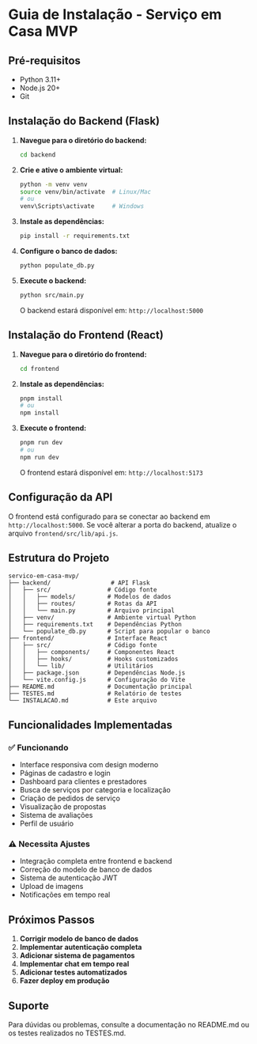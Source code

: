 # Guia de Instalação - Serviço em Casa MVP

## Pré-requisitos

- Python 3.11+
- Node.js 20+
- Git

## Instalação do Backend (Flask)

1. **Navegue para o diretório do backend:**
   ```bash
   cd backend
   ```

2. **Crie e ative o ambiente virtual:**
   ```bash
   python -m venv venv
   source venv/bin/activate  # Linux/Mac
   # ou
   venv\Scripts\activate     # Windows
   ```

3. **Instale as dependências:**
   ```bash
   pip install -r requirements.txt
   ```

4. **Configure o banco de dados:**
   ```bash
   python populate_db.py
   ```

5. **Execute o backend:**
   ```bash
   python src/main.py
   ```

   O backend estará disponível em: `http://localhost:5000`

## Instalação do Frontend (React)

1. **Navegue para o diretório do frontend:**
   ```bash
   cd frontend
   ```

2. **Instale as dependências:**
   ```bash
   pnpm install
   # ou
   npm install
   ```

3. **Execute o frontend:**
   ```bash
   pnpm run dev
   # ou
   npm run dev
   ```

   O frontend estará disponível em: `http://localhost:5173`

## Configuração da API

O frontend está configurado para se conectar ao backend em `http://localhost:5000`. Se você alterar a porta do backend, atualize o arquivo `frontend/src/lib/api.js`.

## Estrutura do Projeto

```
servico-em-casa-mvp/
├── backend/                 # API Flask
│   ├── src/                # Código fonte
│   │   ├── models/         # Modelos de dados
│   │   ├── routes/         # Rotas da API
│   │   └── main.py         # Arquivo principal
│   ├── venv/               # Ambiente virtual Python
│   ├── requirements.txt    # Dependências Python
│   └── populate_db.py      # Script para popular o banco
├── frontend/               # Interface React
│   ├── src/                # Código fonte
│   │   ├── components/     # Componentes React
│   │   ├── hooks/          # Hooks customizados
│   │   └── lib/            # Utilitários
│   ├── package.json        # Dependências Node.js
│   └── vite.config.js      # Configuração do Vite
├── README.md               # Documentação principal
├── TESTES.md               # Relatório de testes
└── INSTALACAO.md           # Este arquivo
```

## Funcionalidades Implementadas

### ✅ Funcionando
- Interface responsiva com design moderno
- Páginas de cadastro e login
- Dashboard para clientes e prestadores
- Busca de serviços por categoria e localização
- Criação de pedidos de serviço
- Visualização de propostas
- Sistema de avaliações
- Perfil de usuário

### ⚠️ Necessita Ajustes
- Integração completa entre frontend e backend
- Correção do modelo de banco de dados
- Sistema de autenticação JWT
- Upload de imagens
- Notificações em tempo real

## Próximos Passos

1. **Corrigir modelo de banco de dados**
2. **Implementar autenticação completa**
3. **Adicionar sistema de pagamentos**
4. **Implementar chat em tempo real**
5. **Adicionar testes automatizados**
6. **Fazer deploy em produção**

## Suporte

Para dúvidas ou problemas, consulte a documentação no README.md ou os testes realizados no TESTES.md.

